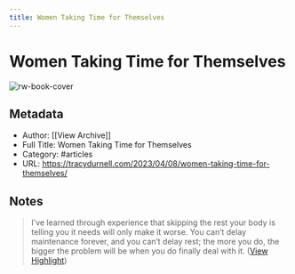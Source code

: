 ```yaml
---
title: Women Taking Time for Themselves
---
```

# Women Taking Time for Themselves

![rw-book-cover](https://readwise-assets.s3.amazonaws.com/static/images/article0.00998d930354.png)

## Metadata
- Author: [[View Archive]]
- Full Title: Women Taking Time for Themselves
- Category: #articles
- URL: https://tracydurnell.com/2023/04/08/women-taking-time-for-themselves/

## Notes
> I’ve learned through experience that skipping the rest your body is telling you it needs will only make it worse. You can’t delay maintenance forever, and you can’t delay rest; the more you do, the bigger the problem will be when you do finally deal with it. ([View Highlight](https://read.readwise.io/read/01gxw8qakp2h4tgbk3wnrbs69x))


